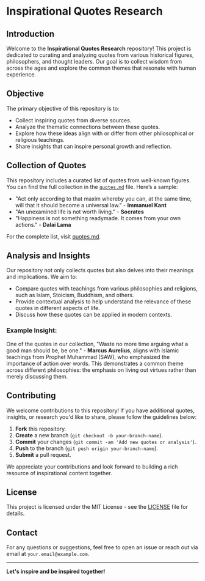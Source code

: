 # Inspirational Quotes Research

## Introduction

Welcome to the **Inspirational Quotes Research** repository! This project is dedicated to curating and analyzing quotes from various historical figures, philosophers, and thought leaders. Our goal is to collect wisdom from across the ages and explore the common themes that resonate with human experience.

## Objective

The primary objective of this repository is to:
- Collect inspiring quotes from diverse sources.
- Analyze the thematic connections between these quotes.
- Explore how these ideas align with or differ from other philosophical or religious teachings.
- Share insights that can inspire personal growth and reflection.

## Collection of Quotes

This repository includes a curated list of quotes from well-known figures. You can find the full collection in the [`quotes.md`](quotes.md) file. Here’s a sample:

- "Act only according to that maxim whereby you can, at the same time, will that it should become a universal law." - **Immanuel Kant**
- "An unexamined life is not worth living." - **Socrates**
- "Happiness is not something readymade. It comes from your own actions." - **Dalai Lama**

For the complete list, visit [quotes.md](quotes.md).

## Analysis and Insights

Our repository not only collects quotes but also delves into their meanings and implications. We aim to:
- Compare quotes with teachings from various philosophies and religions, such as Islam, Stoicism, Buddhism, and others.
- Provide contextual analysis to help understand the relevance of these quotes in different aspects of life.
- Discuss how these quotes can be applied in modern contexts.

### Example Insight:

One of the quotes in our collection, "Waste no more time arguing what a good man should be, be one." - **Marcus Aurelius**, aligns with Islamic teachings from Prophet Muhammad (SAW), who emphasized the importance of action over words. This demonstrates a common theme across different philosophies: the emphasis on living out virtues rather than merely discussing them.

## Contributing

We welcome contributions to this repository! If you have additional quotes, insights, or research you'd like to share, please follow the guidelines below:

1. **Fork** this repository.
2. **Create** a new branch (`git checkout -b your-branch-name`).
3. **Commit** your changes (`git commit -am 'Add new quotes or analysis'`).
4. **Push** to the branch (`git push origin your-branch-name`).
5. **Submit** a pull request.

We appreciate your contributions and look forward to building a rich resource of inspirational content together.

## License

This project is licensed under the MIT License - see the [LICENSE](LICENSE) file for details.

## Contact

For any questions or suggestions, feel free to open an issue or reach out via email at `your.email@example.com`.

---

**Let's inspire and be inspired together!**
